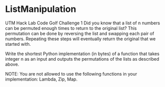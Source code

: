# ListManipulation
UTM Hack Lab Code Golf Challenge 1
Did you know that a list of n numbers can be permuted enough times to return to the original list? This permutation can be done by reversing the list and swapping each pair of numbers. Repeating these steps will eventually return the original that we started with. 

Write the shortest Python implementation (in bytes) of a function that takes integer n as an input and outputs the permutations of the lists as described above. 

NOTE: You are not allowed to use the following functions in your implementation: Lambda, Zip, Map.